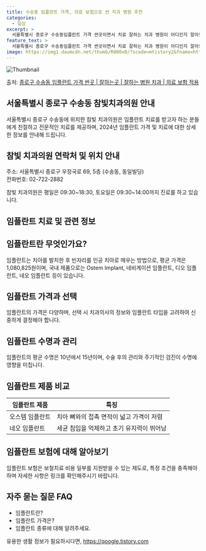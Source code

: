 ```yaml
---
title: 수송동 임플란트 가격, 의료 보험으로 싼 치과 병원 추천
categories:
  - 일상
excerpt: >
  서울특별시 종로구 수송동임플란트 가격 싼곳이면서 치료 잘하는 치과 병원이 어디인지 알아보도록 하겠습니다. 서울특별시 종로구 수송동에 위치한 참빛치과의원 순서대로 안내 드리며, 임플란트 치료시 신경써야 할 부분 또한 같이 공유 드리겠습니다.2024년 임플란트 가격 살펴보기 👈 클릭임플란트 평균 가격참빛치과의원표 내에 있는 전화 번호를 클릭 하시면 참빛치과의원로 바로 전화 연결 됩니다.분류주소전화번호치과의원서울특별시 종로구 우정국로 69, 5층 (수송동, 동일빌딩)📞02-722-2882로 전화하기참빛치과의원 위치 확인하기 👈 클릭요일운영시간월요일09:30~18:30화요일09:30~18:30수요일09:30~18:30목요일09:30~18:30금요일09:30~18:30토요일0..
feature_text: >
  서울특별시 종로구 수송동임플란트 가격 싼곳이면서 치료 잘하는 치과 병원이 어디인지 알아보도록 하겠습니다. 서울특별시 종로구 수송동에 위치한 참빛치과의원 순서대로 안내 드리며, 임플란트 치료시 신경써야 할 부분 또한 같이 공유 드리겠습니다.2024년 임플란트 가격 살펴보기 👈 클릭임플란트 평균 가격참빛치과의원표 내에 있는 전화 번호를 클릭 하시면 참빛치과의원로 바로 전화 연결 됩니다.분류주소전화번호치과의원서울특별시 종로구 우정국로 69, 5층 (수송동, 동일빌딩)📞02-722-2882로 전화하기참빛치과의원 위치 확인하기 👈 클릭요일운영시간월요일09:30~18:30화요일09:30~18:30수요일09:30~18:30목요일09:30~18:30금요일09:30~18:30토요일0..
image: https://img1.daumcdn.net/thumb/R800x0/?scode=mtistory2&fname=https%3A%2F%2Fblog.kakaocdn.net%2Fdn%2Fb8p7tB%2FbtsGZZeaSMa%2FFr64nvqGBv5sW6RjVM7cm0%2Fimg.webp
---
```


![Thumbnail](https://img1.daumcdn.net/thumb/R800x0/?scode=mtistory2&fname=https%3A%2F%2Fblog.kakaocdn.net%2Fdn%2Fb8p7tB%2FbtsGZZeaSMa%2FFr64nvqGBv5sW6RjVM7cm0%2Fimg.webp)

<p>출처: <a href="https://qoogle.tistory.com/6825" rel="dofollow">종로구 수송동 임플란트 가격 싼곳 | 잘하는곳 | 잘하는 병원 치과 | 의료 보험 적용</a> </p>

## 서울특별시 종로구 수송동 참빛치과의원 안내

서울특별시 종로구 수송동에 위치한 참빛 치과의원은 임플란트 치료를 받고자 하는 분들에게 친절하고 전문적인 치료를 제공하며, 2024년
임플란트 가격 및 치료에 대한 상세한 정보를 안내해 드립니다.

## **참빛 치과의원 연락처 및 위치 안내**

주소: 서울특별시 종로구 우정국로 69, 5층 (수송동, 동일빌딩)  
전화번호: 02-722-2882

참빛 치과의원은 평일은 09:30~18:30, 토요일은 09:30~14:00까지 진료를 하고 있습니다.

## **임플란트 치료 및 관련 정보**

## **임플란트란 무엇인가요?**

임플란트는 치아를 발치한 후 빈자리를 인공 치아로 메우는 방법으로, 평균 가격은 1,080,825원이며, 국내 제품으로는 Ostem
Implant, 네비게이션 임플란트, 디오 임플란트, 네오 임플란트 등이 있습니다.

## **임플란트 가격과 선택**

임플란트의 가격은 다양하며, 선택 시 치과의사의 정보와 임플란트 타입을 고려하여 신중하게 결정해야 합니다.

## **임플란트 수명과 관리**

임플란트의 평균 수명은 10년에서 15년이며, 수술 후의 관리와 주기적인 검진이 수명에 영향을 미칩니다.

## **임플란트 제품 비교**

**임플란트 제품** | **특징**  
---|---  
오스템 임플란트 | 치아 뼈와의 접촉 면적이 넓고 가격이 저렴  
네오 임플란트 | 세균 침입을 억제하고 초기 유지력이 뛰어남  
  
## **임플란트 보험에 대해 알아보기**

임플란트 보험은 보철치료 비용 일부를 지원받을 수 있는 제도로, 특정 조건을 충족해야 하며 자세한 사항은 링크를 확인해주시기 바랍니다.

## **자주 묻는 질문 FAQ**

  * 임플란트란?
  * 임플란트 가격은?
  * 임플란트 종류에 대해 알려주세요.



 

유용한 생활 정보가 필요하시다면, <a href="https://qoogle.tistory.com" rel="dofollow">https://qoogle.tistory.com</a>


